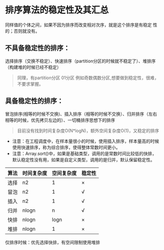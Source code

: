 # 排序算法的稳定性及其汇总
同样值的个体之间，如果不因为排序而改变相对次序，就是这个排序是有稳定
性的；否则就没有。
## 不具备稳定性的排序：
选择排序（交换不稳定）、快速排序（partition分区的时候就不稳定了）、堆排序（构建堆的时候已经不稳定）
> 同理，有partition分区 01分区 例如奇数偶数分区,想要做到稳定性，很难，不要求掌握。
## 具备稳定性的排序：
冒泡排序(相等的时候不交换)、插入排序（相等的时候不交换）、归并排序（左右相等的时候，优先拷贝左边的）、一切桶排序思想下的排序
> 目前没有找到时间复杂度O(N*logN)，额外空间复杂度O(1)，又稳定的排序

- 注意：在工程调度中，在样本量很小的时候，使用插入排序，样本量高的时候使用快速排序，称为综合排序，使得整体常数时间更小。
- 注意：Array.sort()中，如果是基础类型，调用的是常数时间比较低的快排，默认稳定性没有用，如果是自定义类型，调用的是归并，默认保留稳定性。

|算法|时间复杂度|空间复杂度|稳定性|
|----|----|----|----|
|选择|n2|1|×|
|冒泡|n2|1|√|
|插入|n2|1|√|
|归并|nlogn|n|√|
|快排|nlogn|logn|×|
|堆排|nlogn|1|×|

仅排序时候：优先选择快排，有空间限制使用堆排

